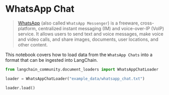 # WhatsApp Chat

>[WhatsApp](https://www.whatsapp.com/) (also called `WhatsApp Messenger`) is a freeware, cross-platform, centralized instant messaging (IM) and voice-over-IP (VoIP) service. It allows users to send text and voice messages, make voice and video calls, and share images, documents, user locations, and other content.

This notebook covers how to load data from the `WhatsApp Chats` into a format that can be ingested into LangChain.


```python
from langchain_community.document_loaders import WhatsAppChatLoader
```


```python
loader = WhatsAppChatLoader("example_data/whatsapp_chat.txt")
```


```python
loader.load()
```
